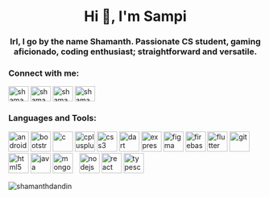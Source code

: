 <h1 align="center">Hi 👋, I'm Sampi </h1>
<h3 align="center">Irl, I go by the name Shamanth. Passionate CS student, gaming aficionado, coding enthusiast; straightforward and versatile.</h3>


<h3 align="left">Connect with me:</h3>
<p align="left">
<a href="https://twitter.com/shamanth_dandin" target="blank"><img align="center" src="https://raw.githubusercontent.com/rahuldkjain/github-profile-readme-generator/master/src/images/icons/Social/twitter.svg" alt="shamanth_dandin" height="30" width="40" /></a>
<a href="https://linkedin.com/in/shamanth-dandin" target="blank"><img align="center" src="https://raw.githubusercontent.com/rahuldkjain/github-profile-readme-generator/master/src/images/icons/Social/linked-in-alt.svg" alt="shamanth-dandin" height="30" width="40" /></a>
<a href="https://instagram.com/shamanth_dandin" target="blank"><img align="center" src="https://raw.githubusercontent.com/rahuldkjain/github-profile-readme-generator/master/src/images/icons/Social/instagram.svg" alt="shamanth_dandin" height="30" width="40" /></a>
<a href="https://www.leetcode.com/shamanth_dandin" target="blank"><img align="center" src="https://raw.githubusercontent.com/rahuldkjain/github-profile-readme-generator/master/src/images/icons/Social/leet-code.svg" alt="shamanth_dandin" height="30" width="40" /></a>
</p>

<h3 align="left">Languages and Tools:</h3>
<p align="left">
  <a href="https://developer.android.com" target="_blank" rel="noreferrer"><img src="https://img.icons8.com/color/48/000000/android-os.png" alt="android" width="40" height="40"/></a>
  <a href="https://getbootstrap.com" target="_blank" rel="noreferrer"><img src="https://img.icons8.com/color/48/000000/bootstrap.png" alt="bootstrap" width="40" height="40"/></a>
  <a href="https://www.cprogramming.com/" target="_blank" rel="noreferrer"><img src="https://img.icons8.com/color/48/000000/c-programming.png" alt="c" width="40" height="40"/></a>
  <a href="https://www.w3schools.com/cpp/" target="_blank" rel="noreferrer"><img src="https://img.icons8.com/color/48/000000/c-plus-plus-logo.png" alt="cplusplus" width="40" height="40"/></a>
  <a href="https://www.w3schools.com/css/" target="_blank" rel="noreferrer"><img src="https://img.icons8.com/color/48/000000/css3.png" alt="css3" width="40" height="40"/></a>
  <a href="https://dart.dev" target="_blank" rel="noreferrer"><img src="https://img.icons8.com/color/48/000000/dart.png" alt="dart" width="40" height="40"/></a>
  <a href="https://expressjs.com" target="_blank" rel="noreferrer"><img src="https://img.icons8.com/color/48/000000/express.png" alt="express" width="40" height="40"/></a>
  <a href="https://www.figma.com/" target="_blank" rel="noreferrer"><img src="https://img.icons8.com/windows/32/000000/figma.png" alt="figma" width="40" height="40"/></a>
  <a href="https://firebase.google.com/" target="_blank" rel="noreferrer"><img src="https://img.icons8.com/color/48/000000/firebase.png" alt="firebase" width="40" height="40"/></a>
  <a href="https://flutter.dev" target="_blank" rel="noreferrer"><img src="https://img.icons8.com/color/48/000000/flutter.png" alt="flutter" width="40" height="40"/></a>
  <a href="https://git-scm.com/" target="_blank" rel="noreferrer"><img src="https://img.icons8.com/color/48/000000/git.png" alt="git" width="40" height="40"/></a>
  <a href="https://www.w3.org/html/" target="_blank" rel="noreferrer"><img src="https://img.icons8.com/color/48/000000/html-5.png" alt="html5" width="40" height="40"/></a>
  <a href="https://www.java.com" target="_blank" rel="noreferrer"><img src="https://img.icons8.com/color/48/000000/java-coffee-cup-logo.png" alt="java" width="40" height="40"/></a>
  <a href="https://www.mongodb.com/" target="_blank" rel="noreferrer"><img src="https://img.icons8.com/color/48/000000/mongodb.png" alt="mongodb" width="40" height="40"/></a>
  <a href="https://nextjs.org/" target="_blank" rel="noreferrer"><img src="url("data:image/svg+xml,%3Csvg xmlns='http://www.w3.org/2000/svg' width='4.93em' height='1em' viewBox='0 0 512 104'%3E%3Cpath d='M429.543.043v16.46h-35.377V103.1h-17.69V16.504h-36.114V.043zm3.977 93.24c1.246 0 2.336.448 3.259 1.346c.936.897 1.402 1.972 1.415 3.224a4.476 4.476 0 0 1-.66 2.327a4.776 4.776 0 0 1-1.714 1.665a4.422 4.422 0 0 1-2.3.626c-1.296 0-2.398-.449-3.32-1.346c-.923-.898-1.38-1.985-1.368-3.272c-.011-1.252.445-2.327 1.368-3.224c.922-.898 2.024-1.346 3.32-1.346M82.916 103.1L17.69 22.028v81.03H0V0h22.111l82.406 102.329l.001-85.825l-.007-16.461h89.18v16.46h-71.484v26.48h57.488v16.461h-57.488V86.64h71.485v16.46zm167.469-43.813L261.978 73.7l-23.755 29.522h-23.215zM238.223.086l29.93 37.17L297.989.2l23.15-.035l-41.396 51.485l41.463 51.493h-23.217L215.074.086zm225.488 58.97h7.838v30.2c-.011 2.775-.612 5.148-1.785 7.145c-1.187 1.995-2.83 3.519-4.938 4.594c-2.098 1.062-4.555 1.606-7.348 1.606c-2.553 0-4.841-.46-6.879-1.358c-2.038-.898-3.655-2.244-4.842-4.016c-1.2-1.771-1.787-3.98-1.787-6.625h7.852c.012 1.157.275 2.16.778 3a5.01 5.01 0 0 0 2.086 1.924c.898.45 1.93.674 3.091.674c1.26 0 2.338-.26 3.213-.792c.874-.52 1.546-1.299 2.014-2.338c.455-1.028.695-2.303.707-3.815zm40.09 11.81c-.19-1.83-1.03-3.26-2.492-4.275c-1.475-1.028-3.38-1.535-5.718-1.535c-1.64 0-3.055.248-4.23.732c-1.174.496-2.085 1.157-2.709 1.996c-.622.838-.934 1.795-.959 2.87c0 .897.216 1.677.635 2.326a5.22 5.22 0 0 0 1.714 1.666a11.5 11.5 0 0 0 2.398 1.145c.886.307 1.774.567 2.66.78l4.087 1.004c1.643.378 3.237.885 4.759 1.535c1.521.638 2.9 1.453 4.11 2.433c1.211.98 2.17 2.161 2.877 3.543c.707 1.382 1.067 3 1.067 4.866c0 2.515-.647 4.724-1.954 6.637c-1.306 1.902-3.188 3.39-5.657 4.465c-2.457 1.063-5.43 1.606-8.929 1.606c-3.38 0-6.328-.52-8.81-1.559c-2.492-1.027-4.434-2.54-5.837-4.524c-1.402-1.984-2.157-4.405-2.265-7.251h7.768c.107 1.488.587 2.728 1.402 3.732c.826.992 1.905 1.724 3.224 2.22c1.33.485 2.816.733 4.458.733c1.714 0 3.224-.26 4.53-.768c1.295-.508 2.313-1.216 3.045-2.138c.743-.91 1.115-1.984 1.127-3.212c-.012-1.122-.349-2.055-.996-2.788c-.659-.732-1.57-1.346-2.733-1.842c-1.173-.496-2.54-.945-4.098-1.334l-4.962-1.252c-3.584-.91-6.424-2.291-8.498-4.146c-2.085-1.854-3.116-4.31-3.116-7.393c0-2.527.695-4.748 2.098-6.65c1.39-1.9 3.296-3.377 5.705-4.428c2.42-1.063 5.154-1.583 8.197-1.583c3.093 0 5.801.52 8.139 1.583c2.336 1.051 4.171 2.515 5.5 4.381c1.331 1.867 2.027 4.004 2.063 6.425z'/%3E%3C/svg%3E")" alt="nextjs" width="40" height="40"/></a>
  <a href="https://nodejs.org" target="_blank" rel="noreferrer"><img src="https://img.icons8.com/color/48/000000/nodejs.png" alt="nodejs" width="40" height="40"/></a>
  <a href="https://reactjs.org/" target="_blank" rel="noreferrer"><img src="https://img.icons8.com/color/48/000000/react-native.png" alt="react" width="40" height="40"/></a>
  <a href="https://www.typescriptlang.org/" target="_blank" rel="noreferrer"><img src="https://img.icons8.com/color/48/000000/typescript.png" alt="typescript" width="40" height="40"/></a>
</p>




<p><img align="left" src="https://github-readme-stats.vercel.app/api/top-langs?username=shamanthdandin&show_icons=true&locale=en&layout=compact" alt="shamanthdandin" /></p>
